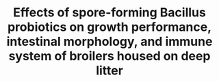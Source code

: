 ---
title: "Effects of spore-forming Bacillus probiotics on growth performance, intestinal morphology, and immune system of broilers housed on deep litter"
collection: publications
paperurl: 'http://iliapopov17.github.io/files/Papers/Effects of spore-forming Bacillus probiotics on growth performance, intestinal morphology, and immune system of broilers housed on deep litter.pdf'
authors: 'Popov, I.V.; Skripkin, V.S.; Mazanko, M.S.; Epimakhova, E.E.; Prazdnova, E.V.; Dilekova, O.V.; Dannikov, S.P.; <b>Popov, I.V.</b>; Trukhachev, V.I.; Rastovarov, E.I.; Derezina, T.N.; Kochetkova, N.A.; Weeks, R.M.; Ermakov, A.M.; Chikindas, M.L.'
journal: 'Journal of Applied Poultry Research'
year: 2024
doi: '[![DOI](https://img.shields.io/badge/DOI-10.1016%2Fj.japr.2023.100396-blue)](https://doi.org/10.1016/j.japr.2023.100396)'
---